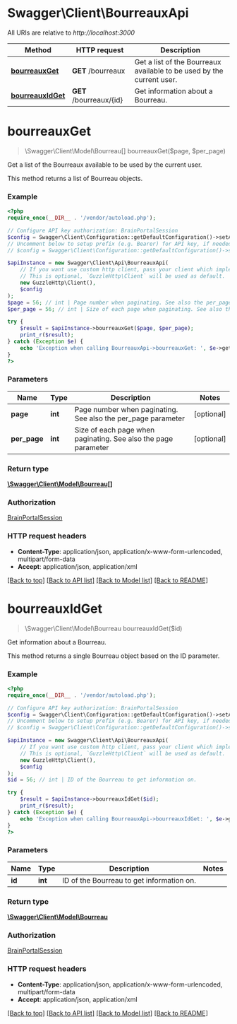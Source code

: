 # Swagger\Client\BourreauxApi

All URIs are relative to *http://localhost:3000*

Method | HTTP request | Description
------------- | ------------- | -------------
[**bourreauxGet**](BourreauxApi.md#bourreauxGet) | **GET** /bourreaux | Get a list of the Bourreaux available to be used by the current user.
[**bourreauxIdGet**](BourreauxApi.md#bourreauxIdGet) | **GET** /bourreaux/{id} | Get information about a Bourreau.


# **bourreauxGet**
> \Swagger\Client\Model\Bourreau[] bourreauxGet($page, $per_page)

Get a list of the Bourreaux available to be used by the current user.

This method returns a list of Bourreau objects.

### Example
```php
<?php
require_once(__DIR__ . '/vendor/autoload.php');

// Configure API key authorization: BrainPortalSession
$config = Swagger\Client\Configuration::getDefaultConfiguration()->setApiKey('cbrain_api_token', 'YOUR_API_KEY');
// Uncomment below to setup prefix (e.g. Bearer) for API key, if needed
// $config = Swagger\Client\Configuration::getDefaultConfiguration()->setApiKeyPrefix('cbrain_api_token', 'Bearer');

$apiInstance = new Swagger\Client\Api\BourreauxApi(
    // If you want use custom http client, pass your client which implements `GuzzleHttp\ClientInterface`.
    // This is optional, `GuzzleHttp\Client` will be used as default.
    new GuzzleHttp\Client(),
    $config
);
$page = 56; // int | Page number when paginating. See also the per_page parameter
$per_page = 56; // int | Size of each page when paginating. See also the page parameter

try {
    $result = $apiInstance->bourreauxGet($page, $per_page);
    print_r($result);
} catch (Exception $e) {
    echo 'Exception when calling BourreauxApi->bourreauxGet: ', $e->getMessage(), PHP_EOL;
}
?>
```

### Parameters

Name | Type | Description  | Notes
------------- | ------------- | ------------- | -------------
 **page** | **int**| Page number when paginating. See also the per_page parameter | [optional]
 **per_page** | **int**| Size of each page when paginating. See also the page parameter | [optional]

### Return type

[**\Swagger\Client\Model\Bourreau[]**](../Model/Bourreau.md)

### Authorization

[BrainPortalSession](../../README.md#BrainPortalSession)

### HTTP request headers

 - **Content-Type**: application/json, application/x-www-form-urlencoded, multipart/form-data
 - **Accept**: application/json, application/xml

[[Back to top]](#) [[Back to API list]](../../README.md#documentation-for-api-endpoints) [[Back to Model list]](../../README.md#documentation-for-models) [[Back to README]](../../README.md)

# **bourreauxIdGet**
> \Swagger\Client\Model\Bourreau bourreauxIdGet($id)

Get information about a Bourreau.

This method returns a single Bourreau object based on the ID parameter.

### Example
```php
<?php
require_once(__DIR__ . '/vendor/autoload.php');

// Configure API key authorization: BrainPortalSession
$config = Swagger\Client\Configuration::getDefaultConfiguration()->setApiKey('cbrain_api_token', 'YOUR_API_KEY');
// Uncomment below to setup prefix (e.g. Bearer) for API key, if needed
// $config = Swagger\Client\Configuration::getDefaultConfiguration()->setApiKeyPrefix('cbrain_api_token', 'Bearer');

$apiInstance = new Swagger\Client\Api\BourreauxApi(
    // If you want use custom http client, pass your client which implements `GuzzleHttp\ClientInterface`.
    // This is optional, `GuzzleHttp\Client` will be used as default.
    new GuzzleHttp\Client(),
    $config
);
$id = 56; // int | ID of the Bourreau to get information on.

try {
    $result = $apiInstance->bourreauxIdGet($id);
    print_r($result);
} catch (Exception $e) {
    echo 'Exception when calling BourreauxApi->bourreauxIdGet: ', $e->getMessage(), PHP_EOL;
}
?>
```

### Parameters

Name | Type | Description  | Notes
------------- | ------------- | ------------- | -------------
 **id** | **int**| ID of the Bourreau to get information on. |

### Return type

[**\Swagger\Client\Model\Bourreau**](../Model/Bourreau.md)

### Authorization

[BrainPortalSession](../../README.md#BrainPortalSession)

### HTTP request headers

 - **Content-Type**: application/json, application/x-www-form-urlencoded, multipart/form-data
 - **Accept**: application/json, application/xml

[[Back to top]](#) [[Back to API list]](../../README.md#documentation-for-api-endpoints) [[Back to Model list]](../../README.md#documentation-for-models) [[Back to README]](../../README.md)

